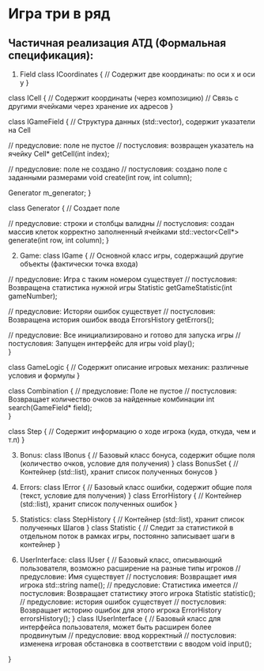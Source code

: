 # Игра три в ряд
## Частичная реализация АТД (Формальная спецификация):
1. Field
class ICoordinates {
  // Содержит две координаты: по оси х и оси у
}
  
class ICell {
   // Содержит координаты (через композицию) 
   // Связь с другими ячейками через хранение их адресов
}


class IGameField {
  // Структура данных (std::vector), содержит указатели на Cell
  
  // предусловие: поле не пустое
  // постусловия: возвращен указатель на ячейку
  Cell* getCell(int index);

  // предусловие: поле не создано
  // постусловия: создано поле с заданными размерами
  void create(int row, int column);
  
  Generator m_generator;
}

class Generator {
  // Создает поле
  
  // предусловие: строки и столбцы валидны
  // постусловия: создан массив клеток корректно заполненный ячейками
  std::vector<Cell*> generate(int row, int column);
}

2. Game:
class IGame {
  // Основной класс игры, содержащий другие объекты (фактически точка входа)

  // предусловие: Игра с таким номером существует
  // постусловия: Возвращена статистика нужной игры
  Statistic getGameStatistic(int gameNumber);

  // предусловие: Исторяи ошибок существует
  // постусловия: Возвращена история ошибок ввода
  ErrorsHistory getErrors();

  // предусловие: Все инициализировано и готово для запуска игры
  // постусловия: Запущен интерфейс для игры
  void play();  
}

class GameLogic {
  // Содержит описание игровых механик: различные условия и формулы
}

class Combination {
  // предусловие: Поле не пустое
  // постусловия: Возвращает количество очков за найденные комбинации
  int search(GameField* field);  
}

class Step {
  // Содержит информацию о ходе игрока (куда, откуда, чем и т.п)
}

3. Bonus:
class IBonus {
  // Базовый класс бонуса, содержит общие поля (количество очков, условие для получения)
}
class BonusSet {
  // Контейнер (std::list), хранит список полученных бонусов
}

4. Errors:
class IError {
  // Базовый класс ошибки, содержит общие поля (текст, условие для получения)
}
class ErrorHistory {
  // Контейнер (std::list), хранит список полученных ошибок
}

5. Statistics:
class StepHistory {
  // Контейнер (std::list), хранит список полученных Шагов
}
class Statistic {
  // Следит за статистикой в отдельном поток в рамках игры, постоянно записывает шаги в контейнер 
}

4. UserInterface:
class IUser {
  // Базовый класс, описывающий пользователя, возможно расширение на разные типы игроков
  // предусловие: Имя существует
  // постусловия: Возвращает имя игрока
  std::string name();
  // предусловие: Статистика имеется
  // постусловия: Возвращает статистику этого игрока
  Statistic statistic();
  // предусловие: история ошибок существует
  // постусловия: Возвращает историю ошибок для этого игрока
  ErrorHistory errorsHistory();
}
class IUserInterface {
  // Базовый класс для интерфейса пользователя, может быть расширен более продвинутым
  // предусловие: ввод корректный
  // постусловия: изменена игровая обстановка в соответствии с вводом
  void input();
  
}
